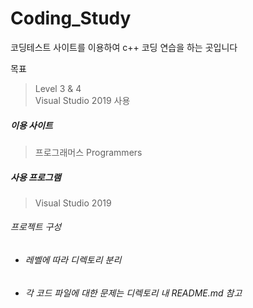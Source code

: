 # Coding_Study
코딩테스트 사이트를 이용하여 c++ 코딩 연습을 하는 곳입니다

목표
> Level 3 & 4  
> Visual Studio 2019 사용  

##### 이용 사이트
> 프로그래머스 Programmers  

##### 사용 프로그램
> Visual Studio 2019  

###### 프로젝트 구성
- ###### 레벨에 따라 디렉토리 분리
- ###### 각 코드 파일에 대한 문제는 디렉토리 내 README.md 참고
